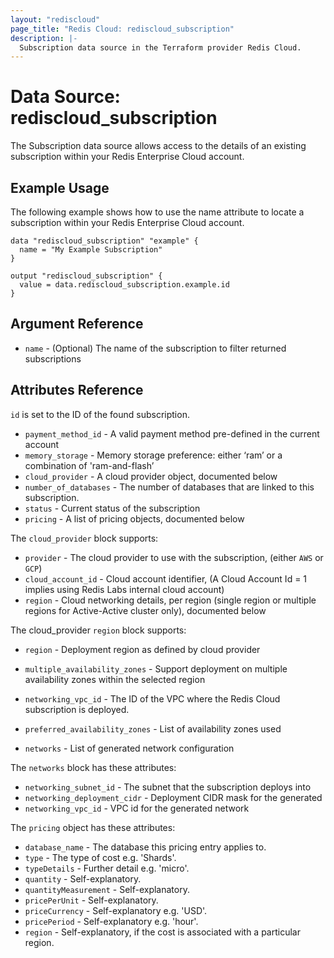 ```yaml
---
layout: "rediscloud"
page_title: "Redis Cloud: rediscloud_subscription"
description: |-
  Subscription data source in the Terraform provider Redis Cloud.
---
```


# Data Source: rediscloud_subscription

The Subscription data source allows access to the details of an existing subscription within your Redis Enterprise Cloud account.

## Example Usage

The following example shows how to use the name attribute to locate a subscription within your Redis Enterprise Cloud account.

```hcl
data "rediscloud_subscription" "example" {
  name = "My Example Subscription"
}

output "rediscloud_subscription" {
  value = data.rediscloud_subscription.example.id
}
```

## Argument Reference

* `name` - (Optional) The name of the subscription to filter returned subscriptions

## Attributes Reference

`id` is set to the ID of the found subscription.

* `payment_method_id` - A valid payment method pre-defined in the current account
* `memory_storage` - Memory storage preference: either ‘ram’ or a combination of 'ram-and-flash’
* `cloud_provider` - A cloud provider object, documented below
* `number_of_databases` - The number of databases that are linked to this subscription.
* `status` - Current status of the subscription 
* `pricing` - A list of pricing objects, documented below

The `cloud_provider` block supports:

* `provider` - The cloud provider to use with the subscription, (either `AWS` or `GCP`)
* `cloud_account_id` - Cloud account identifier, (A Cloud Account Id = 1 implies using Redis Labs internal cloud account)
* `region` - Cloud networking details, per region (single region or multiple regions for Active-Active cluster only), documented below

The cloud_provider `region` block supports:

* `region` - Deployment region as defined by cloud provider
* `multiple_availability_zones` - Support deployment on multiple availability zones within the selected region
* `networking_vpc_id` - The ID of the VPC where the Redis Cloud subscription is deployed.
* `preferred_availability_zones` - List of availability zones used

* `networks` - List of generated network configuration

The `networks` block has these attributes:

* `networking_subnet_id` - The subnet that the subscription deploys into
* `networking_deployment_cidr` - Deployment CIDR mask for the generated
* `networking_vpc_id` - VPC id for the generated network

The `pricing` object has these attributes:

* `database_name` - The database this pricing entry applies to.
* `type` - The type of cost e.g. 'Shards'.
* `typeDetails` - Further detail e.g. 'micro'.
* `quantity` - Self-explanatory.
* `quantityMeasurement` - Self-explanatory.
* `pricePerUnit` - Self-explanatory.
* `priceCurrency` - Self-explanatory e.g. 'USD'.
* `pricePeriod` - Self-explanatory e.g. 'hour'.
* `region` - Self-explanatory, if the cost is associated with a particular region.
